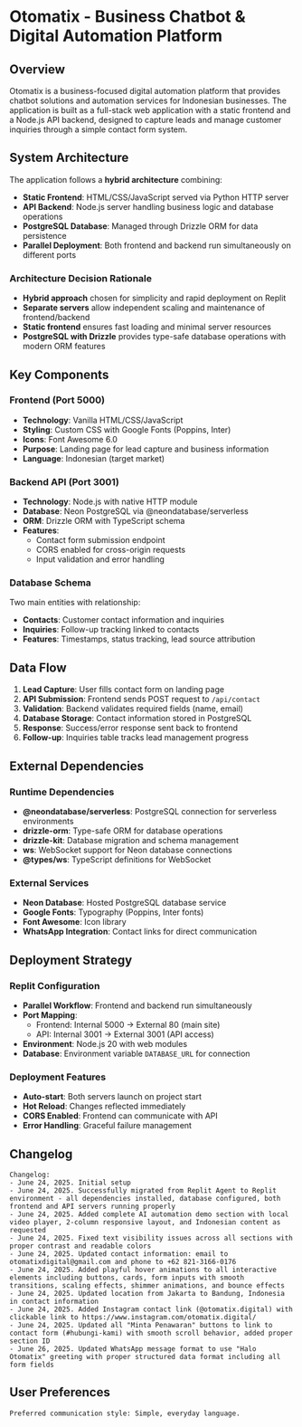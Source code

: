 # Otomatix - Business Chatbot & Digital Automation Platform

## Overview

Otomatix is a business-focused digital automation platform that provides chatbot solutions and automation services for Indonesian businesses. The application is built as a full-stack web application with a static frontend and a Node.js API backend, designed to capture leads and manage customer inquiries through a simple contact form system.

## System Architecture

The application follows a **hybrid architecture** combining:
- **Static Frontend**: HTML/CSS/JavaScript served via Python HTTP server
- **API Backend**: Node.js server handling business logic and database operations
- **PostgreSQL Database**: Managed through Drizzle ORM for data persistence
- **Parallel Deployment**: Both frontend and backend run simultaneously on different ports

### Architecture Decision Rationale
- **Hybrid approach** chosen for simplicity and rapid deployment on Replit
- **Separate servers** allow independent scaling and maintenance of frontend/backend
- **Static frontend** ensures fast loading and minimal server resources
- **PostgreSQL with Drizzle** provides type-safe database operations with modern ORM features

## Key Components

### Frontend (Port 5000)
- **Technology**: Vanilla HTML/CSS/JavaScript
- **Styling**: Custom CSS with Google Fonts (Poppins, Inter)
- **Icons**: Font Awesome 6.0
- **Purpose**: Landing page for lead capture and business information
- **Language**: Indonesian (target market)

### Backend API (Port 3001)
- **Technology**: Node.js with native HTTP module  
- **Database**: Neon PostgreSQL via @neondatabase/serverless
- **ORM**: Drizzle ORM with TypeScript schema
- **Features**: 
  - Contact form submission endpoint
  - CORS enabled for cross-origin requests
  - Input validation and error handling

### Database Schema
Two main entities with relationship:
- **Contacts**: Customer contact information and inquiries
- **Inquiries**: Follow-up tracking linked to contacts
- **Features**: Timestamps, status tracking, lead source attribution

## Data Flow

1. **Lead Capture**: User fills contact form on landing page
2. **API Submission**: Frontend sends POST request to `/api/contact`
3. **Validation**: Backend validates required fields (name, email)
4. **Database Storage**: Contact information stored in PostgreSQL
5. **Response**: Success/error response sent back to frontend
6. **Follow-up**: Inquiries table tracks lead management progress

## External Dependencies

### Runtime Dependencies
- **@neondatabase/serverless**: PostgreSQL connection for serverless environments
- **drizzle-orm**: Type-safe ORM for database operations
- **drizzle-kit**: Database migration and schema management
- **ws**: WebSocket support for Neon database connections
- **@types/ws**: TypeScript definitions for WebSocket

### External Services
- **Neon Database**: Hosted PostgreSQL database service
- **Google Fonts**: Typography (Poppins, Inter fonts)
- **Font Awesome**: Icon library
- **WhatsApp Integration**: Contact links for direct communication

## Deployment Strategy

### Replit Configuration
- **Parallel Workflow**: Frontend and backend run simultaneously
- **Port Mapping**: 
  - Frontend: Internal 5000 → External 80 (main site)
  - API: Internal 3001 → External 3001 (API access)
- **Environment**: Node.js 20 with web modules
- **Database**: Environment variable `DATABASE_URL` for connection

### Deployment Features
- **Auto-start**: Both servers launch on project start
- **Hot Reload**: Changes reflected immediately
- **CORS Enabled**: Frontend can communicate with API
- **Error Handling**: Graceful failure management

## Changelog

```
Changelog:
- June 24, 2025. Initial setup
- June 24, 2025. Successfully migrated from Replit Agent to Replit environment - all dependencies installed, database configured, both frontend and API servers running properly
- June 24, 2025. Added complete AI automation demo section with local video player, 2-column responsive layout, and Indonesian content as requested
- June 24, 2025. Fixed text visibility issues across all sections with proper contrast and readable colors
- June 24, 2025. Updated contact information: email to otomatixdigital@gmail.com and phone to +62 821-3166-0176
- June 24, 2025. Added playful hover animations to all interactive elements including buttons, cards, form inputs with smooth transitions, scaling effects, shimmer animations, and bounce effects
- June 24, 2025. Updated location from Jakarta to Bandung, Indonesia in contact information
- June 24, 2025. Added Instagram contact link (@otomatix.digital) with clickable link to https://www.instagram.com/otomatix.digital/
- June 24, 2025. Updated all "Minta Penawaran" buttons to link to contact form (#hubungi-kami) with smooth scroll behavior, added proper section ID
- June 26, 2025. Updated WhatsApp message format to use "Halo Otomatix" greeting with proper structured data format including all form fields
```

## User Preferences

```
Preferred communication style: Simple, everyday language.
```